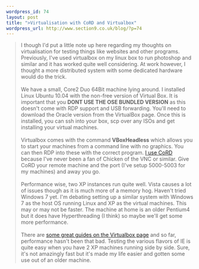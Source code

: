 ```yaml
--- 
wordpress_id: 74
layout: post
title: ">Virtualisation with CoRD and Virtualbox"
wordpress_url: http://www.section9.co.uk/blog/?p=74
---
```

><span class="bblack">I though I'd put a little note up here regarding my thoughts on virtualisation for testing things like websites and other programs. Previously, I've used virtualbox on my linux box to run photoshop and similar and it has worked quite well considering. At work however, I thought a more distributed system with some dedicated hardware would do the trick.</span><br /><br /><span class="bblack">We have a small, Core2 Duo 64Bit machine lying around. I installed Linux Ubuntu 10.04 with the non-free version of Virtual Box. It is important that you <span style="font-weight:bold;">DONT USE THE OSE BUNDLED VERSION</span> as this doesn't come with RDP support and USB forwarding. You'll need to download the Oracle version from the VirtualBox page. Once this is installed, you can ssh into your box, scp over any ISOs and get installing your virtual machines.</span><br /><br /><span class="bblack">Virtualbox comes with the command <span style="font-weight:bold;">VBoxHeadless</span> which allows you to start your machines from a command line with no graphics. You can then RDP into these with the correct program. <a href="http://cord.sourceforge.net/">I use CoRD</a> because I've never been a fan of Chicken of the VNC or similar. Give CoRD your remote machine and the port (I've setup 5000-5003 for my machines) and away you go.</span><br /><br /><span class="bblack">Performance wise, two XP instances run quite well. Vista causes a lot of issues though as it is much more of a memory hog. Haven't tried Windows 7 yet. I'm debating setting up a similar system with Windows 7 as the host OS running Linux and XP as the virtual machines. This may or may not be faster. The machine at home is an older Pentium4 but it does have Hyperthreading (I think) so maybe we'll get some more performance.</span><br /><br /><span class="bblack">There are <a href="http://www.virtualbox.org/wiki/Documentation">some great guides on the Virtualbox page</a> and so far, performance hasn't been that bad. Testing the various flavors of IE is quite easy when you have 2 XP machines running side by side. Sure, it's not amazingly fast but it's made my life easier and gotten some use out of an older machine.</span>
